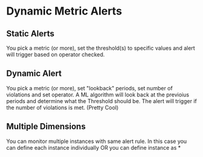 # Dynamic Metric Alerts  

## Static Alerts
You pick a metric (or more), set the threshold(s) to specific values and alert will trigger based on operator checked.  

## Dynamic Alert  
You pick a metric (or more), set "lookback" periods, set number of violations and set operator. A ML algorithm will look back at the previoius periods and determine what the Threshold should be. The alert will trigger if the number of violations is met.  (Pretty Cool)  

## Multiple Dimensions
You can monitor multiple instances with same alert rule.  In this case you can define each instance individually OR you can define instance as *

